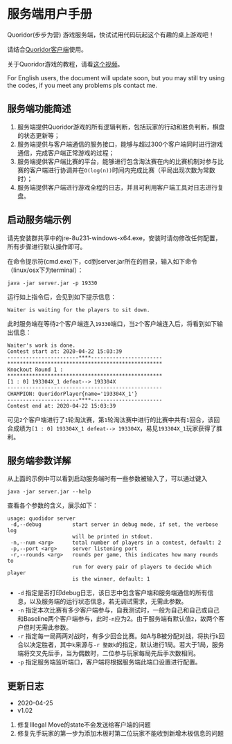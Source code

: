 # 服务端用户手册

Quoridor(步步为营) 游戏服务端，快试试用代码玩起这个有趣的桌上游戏吧！

请结合[Quoridor客户端](https://github.com/vill-jiang/quoridor_client)使用。

关于Quoridor游戏的教程，请看[这个视频](https://www.bilibili.com/video/BV1og4y1b7tN/)。

For English users, the document will update soon, but you may still try using the codes, if you meet any problems pls contact me.

## 服务端功能简述
1. 服务端提供Quoridor游戏的所有逻辑判断，包括玩家的行动和胜负判断，棋盘的状态更新等；
2. 服务端提供与客户端通信的服务接口，能够与超过300个客户端同时进行游戏通信，完成客户端正常游戏的过程；
3. 服务端提供客户端比赛的平台，能够进行包含淘汰赛在内的比赛机制对参与比赛的客户端进行协调并在`O(log(n))`时间内完成比赛（平局出现次数为常数时）；
4. 服务端提供客户端进行游戏全程的日志，并且可利用客户端工具对日志进行复盘。

## 启动服务端示例
请先安装群共享中的jre-8u231-windows-x64.exe，安装时请勿修改任何配置，所有步骤进行默认操作即可。

在命令提示符(cmd.exe)下，cd到server.jar所在的目录，输入如下命令（linux/osx下为terminal）：
```shell
java -jar server.jar -p 19330
```

运行如上指令后，会见到如下提示信息：
```shell
Waiter is waiting for the players to sit down.
```

此时服务端在等待`2`个客户端连入`19330`端口，当`2`个客户端连入后，将看到如下输出信息：
```shell
Waiter's work is done.
Contest start at: 2020-04-22 15:03:39
-----------------------****-----------------------
**************************************************
Knockout Round 1 :
**************************************************
[1 : 0] 193304X_1 defeat--> 193304X
--------------------------------------------------
CHAMPION: QuoridorPlayer{name='193304X_1'}
-----------------------****-----------------------
Contest end at: 2020-04-22 15:03:39
```

可见`2`个客户端进行了`1`轮淘汰赛，第`1`轮淘汰赛中进行的比赛中共有`1`回合，该回合成绩为`[1 : 0] 193304X_1 defeat--> 193304X`，易见`193304X_1`玩家获得了胜利。

## 服务端参数详解
从上面的示例中可以看到启动服务端时有一些参数被输入了，可以通过键入
```shell
java -jar server.jar --help
```
查看各个参数的含义，展示如下：
```shell
usage: quodidor server
 -d,--debug          start server in debug mode, if set, the verbose log
                     will be printed in stdout.
 -n,--num <arg>      total number of players in a contest, default: 2
 -p,--port <arg>     server listening port
 -r,--rounds <arg>   rounds per game, this indicates how many rounds to
                     run for every pair of players to decide which player
                     is the winner, default: 1
```
- `-d` 指定是否打印debug日志，该日志中包含客户端和服务端通信的所有信息，以及服务端的运行状态信息，若无调试需求，无需此参数。
- `-n` 指定本次比赛有多少客户端参与，自我测试时，一般为自己和自己或自己和Baseline两个客户端参与，此时`-n`应为2。由于服务端有默认值`2`，故两个客户但时无需此参数。
- `-r` 指定每一局两两对战时，有多少回合比赛。如A与B被分配对战，将执行`k`回合以决定胜者，其中`k`来源与`-r 整数k`的指定，默认进行1局。若大于1局，服务端将交叉先后手，当为偶数时，二位参与玩家每局先后手次数相同。
- `-p` 指定服务端监听端口，客户端将根据服务端此端口设置进行配置。


## 更新日志
- 2020-04-25    
- v1.02
1. 修复Illegal Move的state不会发送给客户端的问题
2. 修复先手玩家的第一步为添加木板时第二位玩家不能收到新增木板信息的问题
